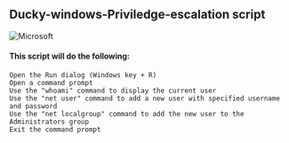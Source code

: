 ## Ducky-windows-Priviledge-escalation script
![Microsoft](https://img.shields.io/badge/Microsoft-0078D4?style=for-the-badge&logo=microsoft&logoColor=white) 
#### This script will do the following:

    Open the Run dialog (Windows key + R)
    Open a command prompt
    Use the "whoami" command to display the current user
    Use the "net user" command to add a new user with specified username and password
    Use the "net localgroup" command to add the new user to the Administrators group
    Exit the command prompt
